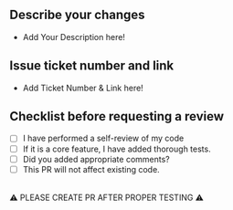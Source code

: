 ## Describe your changes

- Add Your Description here!

## Issue ticket number and link

- Add Ticket Number & Link here!

## Checklist before requesting a review
- [ ] I have performed a self-review of my code
- [ ] If it is a core feature, I have added thorough tests.
- [ ] Did you added appropriate comments?
- [ ] This PR will not affect existing code.

<br>
⚠️ PLEASE CREATE PR AFTER PROPER TESTING ⚠️
